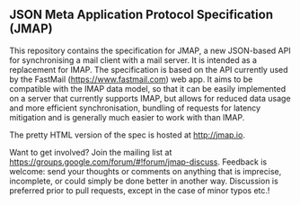 JSON Meta Application Protocol Specification (JMAP)
----------------------------------------------

This repository contains the specification for JMAP, a new JSON-based API for synchronising a mail client with a mail server. It is intended as a replacement for IMAP. The specification is based on the API currently used by the FastMail (https://www.fastmail.com) web app.  It aims to be compatible with the IMAP data model, so that it can be easily implemented on a server that currently supports IMAP, but allows for reduced data usage and more efficient synchronisation, bundling of requests for latency mitigation and is generally much easier to work with than IMAP.

The pretty HTML version of the spec is hosted at http://jmap.io.

Want to get involved? Join the mailing list at https://groups.google.com/forum/#!forum/jmap-discuss. Feedback is welcome: send your thoughts or comments on anything that is imprecise, incomplete, or could simply be done better in another way. Discussion is preferred prior to pull requests, except in the case of minor typos etc.!
